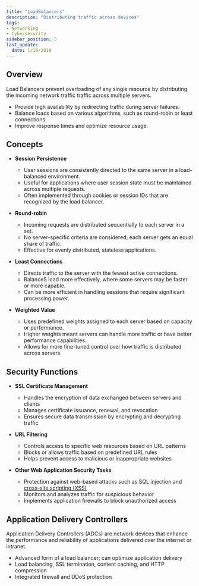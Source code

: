 ```yaml
---
title: "LoadBalancers"
description: "Distributing traffic across devices"
tags: 
- Networking
- Cybersecurity
sidebar_position: 5
last_update:
  date: 1/16/2018
---
```



## Overview

Load Balancers prevent overloading of any single resource by distributing the incoming network traffic traffic across multiple servers.

- Provide high availability by redirecting traffic during server failures.
- Balance loads based on various algorithms, such as round-robin or least connections.
- Improve response times and optimize resource usage.

## Concepts

- **Session Persistence**

  - User sessions are consistently directed to the same server in a load-balanced environment.
  - Useful for applications where user session state must be maintained across multiple requests.
  - Often implemented through cookies or session IDs that are recognized by the load balancer.

- **Round-robin**

  - Incoming requests are distributed sequentially to each server in a set.
  - No server-specific criteria are considered; each server gets an equal share of traffic.
  - Effective for evenly distributed, stateless applications.

- **Least Connections**

  - Directs traffic to the server with the fewest active connections.
  - BalanceS load more effectively, where some servers may be faster or more capable.
  - Can be more efficient in handling sessions that require significant processing power.

- **Weighted Value**

  - Uses predefined weights assigned to each server based on capacity or performance.
  - Higher weights meant servers can handle more traffic or have better performance capabilities.
  - Allows for more fine-tuned control over how traffic is distributed across servers.

## Security Functions 

- **SSL Certificate Management**
  
  - Handles the encryption of data exchanged between servers and clients
  - Manages certificate issuance, renewal, and revocation
  - Ensures secure data transmission by encrypting and decrypting traffic

- **URL Filtering**

  - Controls access to specific web resources based on URL patterns
  - Blocks or allows traffic based on predefined URL rules
  - Helps prevent access to malicious or inappropriate websites

- **Other Web Application Security Tasks**

  - Protection against web-based attacks such as SQL injection and [cross-site scripting (XSS)](/docs/007-Cybersecurity/051-List-of-Attacks/099-Other-Attacks.md)
  - Monitors and analyzes traffic for suspicious behavior
  - Implements application firewalls to block unauthorized access

## Application Delivery Controllers

Application Delivery Controllers (ADCs) are network devices that enhance the performance and reliability of applications delivered over the internet or intranet.

- Advanced form of a load balancer; can optimize application delivery
- Load balancing, SSL termination, content caching, and HTTP compression
- Integrated firewall and DDoS protection

